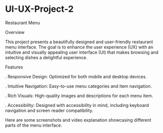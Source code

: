 # UI-UX-Project-2

Restaurant Menu

Overview

This project presents a beautifully designed and user-friendly restaurant menu interface. The goal is to enhance the user experience (UX) with an intuitive and visually appealing user interface (UI) that makes browsing and selecting dishes a delightful experience.

Features

. Responsive Design: Optimized for both mobile and desktop devices.

. Intuitive Navigation: Easy-to-use menu categories and item navigation.

. Rich Visuals: High-quality images and descriptions for each menu item.

. Accessibility: Designed with accessibility in mind, including keyboard navigation and screen reader compatibility.

 Here are some screenshots and video explanation showcasing different parts of the menu interface.

